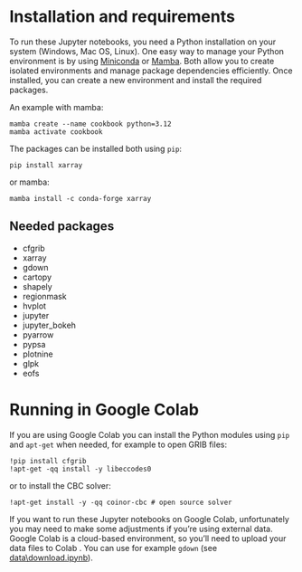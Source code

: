 # Installation and requirements

To run these Jupyter notebooks, you need a Python installation on your system (Windows, Mac OS, Linux). One easy way to manage your Python environment is by using [Miniconda](https://docs.anaconda.com/miniconda/) or [Mamba](https://mamba.readthedocs.io/en/latest/index.html). Both allow you to create isolated environments and manage package dependencies efficiently. Once installed, you can create a new environment and install the required packages.

An example with mamba:
```
mamba create --name cookbook python=3.12
mamba activate cookbook
```

The packages can be installed both using `pip`:
```
pip install xarray
```
or mamba:
```
mamba install -c conda-forge xarray
```

## Needed packages
- cfgrib
- xarray
- gdown
- cartopy
- shapely
- regionmask
- hvplot
- jupyter
- jupyter_bokeh
- pyarrow
- pypsa
- plotnine
- glpk
- eofs

# Running in Google Colab
If you are using Google Colab you can install the Python modules using `pip` and `apt-get` when needed, for example to open GRIB files:
```
!pip install cfgrib
!apt-get -qq install -y libeccodes0
```
or to install the CBC solver:
```
!apt-get install -y -qq coinor-cbc # open source solver
```

If you want to run these Jupyter notebooks on Google Colab, unfortunately you may need to make some adjustments if you’re using external data. Google Colab is a cloud-based environment, so you’ll need to upload your data files to Colab . You can use for example `gdown` (see [data\download.ipynb](data\download.ipynb)).